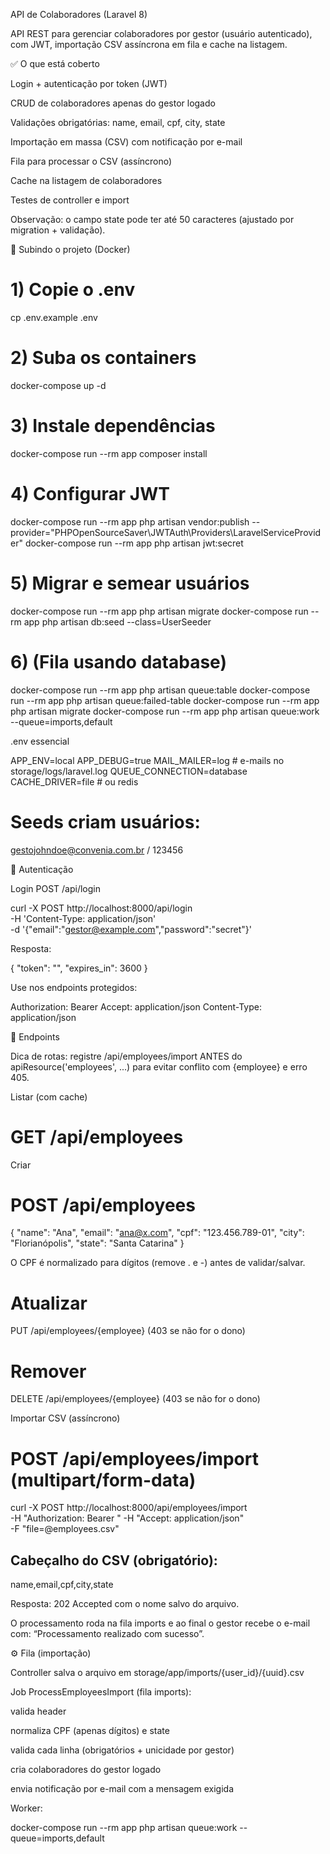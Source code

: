 API de Colaboradores (Laravel 8)

API REST para gerenciar colaboradores por gestor (usuário autenticado), com JWT, importação CSV assíncrona em fila e cache na listagem.

✅ O que está coberto

Login + autenticação por token (JWT)

CRUD de colaboradores apenas do gestor logado

Validações obrigatórias: name, email, cpf, city, state

Importação em massa (CSV) com notificação por e-mail

Fila para processar o CSV (assíncrono)

Cache na listagem de colaboradores

Testes de controller e import

Observação: o campo state pode ter até 50 caracteres (ajustado por migration + validação).

🚀 Subindo o projeto (Docker)
# 1) Copie o .env
cp .env.example .env

# 2) Suba os containers
docker-compose up -d

# 3) Instale dependências
docker-compose run --rm app composer install

# 4) Configurar JWT
docker-compose run --rm app php artisan vendor:publish --provider="PHPOpenSourceSaver\JWTAuth\Providers\LaravelServiceProvider"
docker-compose run --rm app php artisan jwt:secret

# 5) Migrar e semear usuários
docker-compose run --rm app php artisan migrate
docker-compose run --rm app php artisan db:seed --class=UserSeeder

# 6) (Fila usando database)
docker-compose run --rm app php artisan queue:table
docker-compose run --rm app php artisan queue:failed-table
docker-compose run --rm app php artisan migrate
docker-compose run --rm app php artisan queue:work --queue=imports,default


.env essencial

APP_ENV=local
APP_DEBUG=true
MAIL_MAILER=log         # e-mails no storage/logs/laravel.log
QUEUE_CONNECTION=database
CACHE_DRIVER=file       # ou redis


# Seeds criam usuários:

gestojohndoe@convenia.com.br
 / 123456

🔐 Autenticação

Login
POST /api/login

curl -X POST http://localhost:8000/api/login \
  -H 'Content-Type: application/json' \
  -d '{"email":"gestor@example.com","password":"secret"}'


Resposta:

{ "token": "<JWT>",  "expires_in": 3600 }


Use nos endpoints protegidos:

Authorization: Bearer <JWT>
Accept: application/json
Content-Type: application/json

🧭 Endpoints

Dica de rotas: registre /api/employees/import ANTES do apiResource('employees', ...) para evitar conflito com {employee} e erro 405.

Listar (com cache)

# GET /api/employees

Criar

# POST /api/employees

{
  "name": "Ana",
  "email": "ana@x.com",
  "cpf": "123.456.789-01",
  "city": "Florianópolis",
  "state": "Santa Catarina"
}


O CPF é normalizado para dígitos (remove . e -) antes de validar/salvar.

# Atualizar

PUT /api/employees/{employee}
(403 se não for o dono)

# Remover

DELETE /api/employees/{employee}
(403 se não for o dono)

Importar CSV (assíncrono)

# POST /api/employees/import (multipart/form-data)

curl -X POST http://localhost:8000/api/employees/import \
  -H "Authorization: Bearer <JWT>" -H "Accept: application/json" \
  -F "file=@employees.csv"


## Cabeçalho do CSV (obrigatório):

name,email,cpf,city,state


Resposta: 202 Accepted com o nome salvo do arquivo.

O processamento roda na fila imports e ao final o gestor recebe o e-mail com:
“Processamento realizado com sucesso”.

⚙️ Fila (importação)

Controller salva o arquivo em storage/app/imports/{user_id}/{uuid}.csv

Job ProcessEmployeesImport (fila imports):

valida header

normaliza CPF (apenas dígitos) e state 

valida cada linha (obrigatórios + unicidade por gestor)

cria colaboradores do gestor logado

envia notificação por e-mail com a mensagem exigida

Worker:

docker-compose run --rm app php artisan queue:work --queue=imports,default
